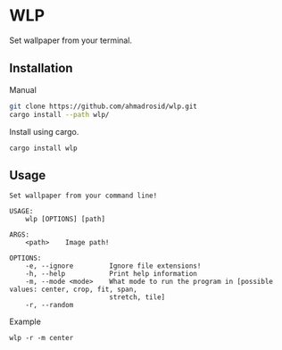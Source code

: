 # WLP
Set wallpaper from your terminal.

## Installation
Manual
```bash
git clone https://github.com/ahmadrosid/wlp.git
cargo install --path wlp/
```

Install using cargo.
```shell
cargo install wlp
```

## Usage
```shell
Set wallpaper from your command line!

USAGE:
    wlp [OPTIONS] [path]

ARGS:
    <path>    Image path!

OPTIONS:
    -e, --ignore         Ignore file extensions!
    -h, --help           Print help information
    -m, --mode <mode>    What mode to run the program in [possible values: center, crop, fit, span,
                         stretch, tile]
    -r, --random         
```

Example
```shell
wlp -r -m center
```
